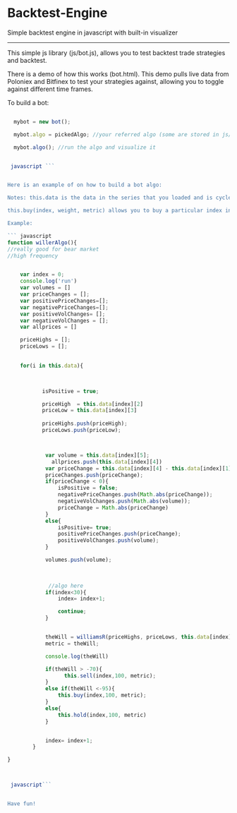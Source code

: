 # Backtest-Engine
Simple backtest engine in javascript with built-in visualizer 

-----

This simple js library (js/bot.js), allows you to test backtest trade strategies and backtest.


There is a demo of how this works (bot.html). This demo pulls live data from Poloniex and Bitfinex to test your strategies against, allowing you to toggle against different time frames.

To build a bot:

``` javascript

  mybot = new bot();

  mybot.algo = pickedAlgo; //your referred algo (some are stored in js/algo.js)

  mybot.algo(); //run the algo and visualize it


 javascript ```


Here is an example of on how to build a bot algo:

Notes: this.data is the data in the series that you loaded and is cycled through in a for loop to run your script

this.buy(index, weight, metric) allows you to buy a particular index in the loop (0 is the first data set with a timestamps' time, open, high, low, close and volume... in that order) and the weight is between 0 and 100 of how much of your funds left to buy with, or sell if you're using sell), while metric is the indicator you would like to publish to the chart showing what indicator it was using to make a decision.

Example:

``` javascript
function willerAlgo(){
//really good for bear market
//high frequency


    var index = 0;
    console.log('run')
    var volumes = []
    var priceChanges = [];
    var positivePriceChanges=[];
    var negativePriceChanges=[];
    var positiveVolChanges= [];
    var negativeVolChanges = [];
    var allprices = []

    priceHighs = [];
    priceLows = [];

    
    for(i in this.data){


         
           isPositive = true;

           priceHigh  = this.data[index][2]
           priceLow = this.data[index][3]
           
           priceHighs.push(priceHigh);
           priceLows.push(priceLow);



            var volume = this.data[index][5];
              allprices.push(this.data[index][4])
            var priceChange = this.data[index][4] - this.data[index][1];
            priceChanges.push(priceChange);
            if(priceChange < 0){
                isPositive = false;
                negativePriceChanges.push(Math.abs(priceChange));
                negativeVolChanges.push(Math.abs(volume));
                priceChange = Math.abs(priceChange)
            }
            else{
                isPositive= true;
                positivePriceChanges.push(priceChange);
                positiveVolChanges.push(volume);
            }

            volumes.push(volume);

            
           
             //algo here
            if(index<30){
                index= index+1;

                continue;
            }


            theWill = williamsR(priceHighs, priceLows, this.data[index][4]);
            metric = theWill;

            console.log(theWill)

            if(theWill > -70){
                  this.sell(index,100, metric);
            }
            else if(theWill <-95){
                this.buy(index,100, metric);
            }
            else{
                this.hold(index,100, metric)
            }


            index= index+1;
        }

}



 javascript```


Have fun!

